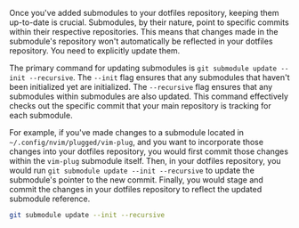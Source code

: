 Once you've added submodules to your dotfiles repository, keeping them up-to-date is crucial. Submodules, by their nature, point to specific commits within their respective repositories. This means that changes made in the submodule's repository won't automatically be reflected in your dotfiles repository. You need to explicitly update them.

The primary command for updating submodules is `git submodule update --init --recursive`. The `--init` flag ensures that any submodules that haven't been initialized yet are initialized. The `--recursive` flag ensures that any submodules within submodules are also updated. This command effectively checks out the specific commit that your main repository is tracking for each submodule.

For example, if you've made changes to a submodule located in `~/.config/nvim/plugged/vim-plug`, and you want to incorporate those changes into your dotfiles repository, you would first commit those changes within the `vim-plug` submodule itself. Then, in your dotfiles repository, you would run `git submodule update --init --recursive` to update the submodule's pointer to the new commit. Finally, you would stage and commit the changes in your dotfiles repository to reflect the updated submodule reference.

```bash
git submodule update --init --recursive
```